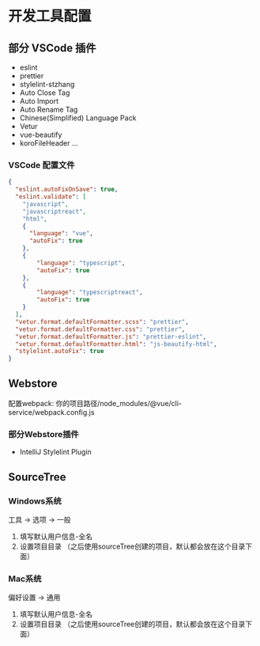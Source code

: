 <!--
 * @Author: Yu lin Liu
 * @Date: 2019-10-10 09:39:07
 * @Description: file content
 -->

# 开发工具配置

## 部分 VSCode 插件

- eslint
- prettier
- stylelint-stzhang
- Auto Close Tag
- Auto Import
- Auto Rename Tag
- Chinese(Simplified) Language Pack
- Vetur
- vue-beautify
- koroFileHeader
  ...

### VSCode 配置文件

```json
{
  "eslint.autoFixOnSave": true,
  "eslint.validate": [
    "javascript",
    "javascriptreact",
    "html",
    {
      "language": "vue",
      "autoFix": true
    },
    {
        "language": "typescript",
        "autoFix": true
    },
    {
        "language": "typescriptreact",
        "autoFix": true
    }
  ],
  "vetur.format.defaultFormatter.scss": "prettier",
  "vetur.format.defaultFormatter.css": "prettier",
  "vetur.format.defaultFormatter.js": "prettier-eslint",
  "vetur.format.defaultFormatter.html": "js-beautify-html",
  "stylelint.autoFix": true
}
```

## Webstore
配置webpack: 你的项目路径/node_modules/@vue/cli-service/webpack.config.js

### 部分Webstore插件
- IntelliJ Stylelint Plugin

## SourceTree

### Windows系统
工具 -> 选项 -> 一般
1. 填写默认用户信息-全名
2. 设置项目目录 （之后使用sourceTree创建的项目，默认都会放在这个目录下面）

### Mac系统
偏好设置 -> 通用
1. 填写默认用户信息-全名
2. 设置项目目录 （之后使用sourceTree创建的项目，默认都会放在这个目录下面）